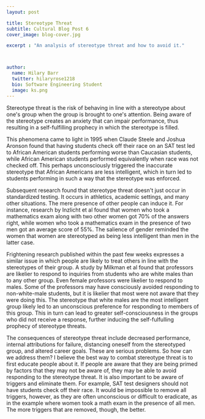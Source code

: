 ```yaml
---
layout: post

title: Stereotype Threat
subtitle: Cultural Blog Post 6
cover_image: blog-cover.jpg

excerpt : "An analysis of stereotype threat and how to avoid it."



author:
  name: Hilary Barr
  twitter: hilaryrose1218
  bio: Software Engineering Student
  image: ks.png
---
```



Stereotype threat is the risk of behaving in line with a stereotype about one's group when the group is brought to one's attention. Being aware of the stereotype creates an anxiety that can impair performance, thus resulting in a self-fulfilling prophecy in which the stereotype is filled.

This phenomena came to light in 1995 when Claude Steele and Joshua Aronson found that having students check off their race on an SAT test led to  African American students performing worse than Caucasian students, while African American students performed equivalently when race was not checked off. This perhaps unconsciously triggered the inaccurate stereotype that African Americans are less intelligent, which in turn led to students performing in such a way that the stereotype was enforced. 

Subsequent research found that stereotype threat doesn't just occur in standardized testing. It occurs in athletics, academic settings, and many other situations. The mere presence of other people can induce it. For instance, research by Inzlicht et al found that women who took a mathematics exam along with two other women got 70% of the answers right, while women who took a mathematics exam in the presence of two men got an average score of 55%. The salience of gender reminded the women that women are stereotyped as being less intelligent than men in the latter case.

Frightening research published within the past few weeks expresses a similar issue in which people are likely to treat others in line with the stereotypes of their group. A study by Milkman et al found that professors are likelier to respond to inquiries from students who are white males than to any other group. Even female professors were likelier to respond to males. Some of the professors may have consciously avoided responding to non-white-male students, but it is likelier that most were not aware that they were doing this. The stereotype that white males are the most intelligent group likely led to an unconscious preference for responding to members of this group. This in turn can lead to greater self-consciousness in the groups who did not receive a response, further inducing the self-fulfulling prophecy of stereotype threats.

The consequences of stereotype threat include decreased performance, internal attributions for failure, distancing oneself from the stereotyped group, and altered career goals. These are serious problems. So how can we address them? I believe the best way to combat stereotype threat is to first educate people about it. If people are aware that they are being primed by factors that they may not be aware of, they may be able to avoid responding to the stereotype threat. It is also important to be aware of triggers and eliminate them. For example, SAT test designers should not have students check off their race. It would be impossible to remove all triggers, however, as they are often unconscious or difficult to eradicate, as in the example where women took a math exam in the presence of all men. The more triggers that are removed, though, the better.
